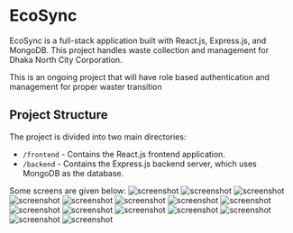 # EcoSync

EcoSync is a full-stack application built with React.js, Express.js, and MongoDB. This project handles waste collection and management for Dhaka North City Corporation.

This is an ongoing project that will have role based authentication and management for proper waster transition
## Project Structure

The project is divided into two main directories:

- ```/frontend``` - Contains the React.js frontend application.
- ```/backend``` - Contains the Express.js backend server, which uses MongoDB as the database.

Some screens are given below:
![screenshot](frontend/images/1.jpeg)
![screenshot](frontend/images/2.jpeg)
![screenshot](frontend/images/3.jpeg)
![screenshot](frontend/images/4.jpeg)
![screenshot](frontend/images/5.jpeg)
![screenshot](frontend/images/6.jpeg)
![screenshot](frontend/images/7.jpeg)
![screenshot](frontend/images/8.jpeg)
![screenshot](frontend/images/9.jpeg)
![screenshot](frontend/images/10.jpeg)
![screenshot](frontend/images/11.jpeg)
![screenshot](frontend/images/12.jpeg)
![screenshot](frontend/images/13.jpeg)
![screenshot](frontend/images/14.jpeg)
![screenshot](frontend/images/15.jpeg)
